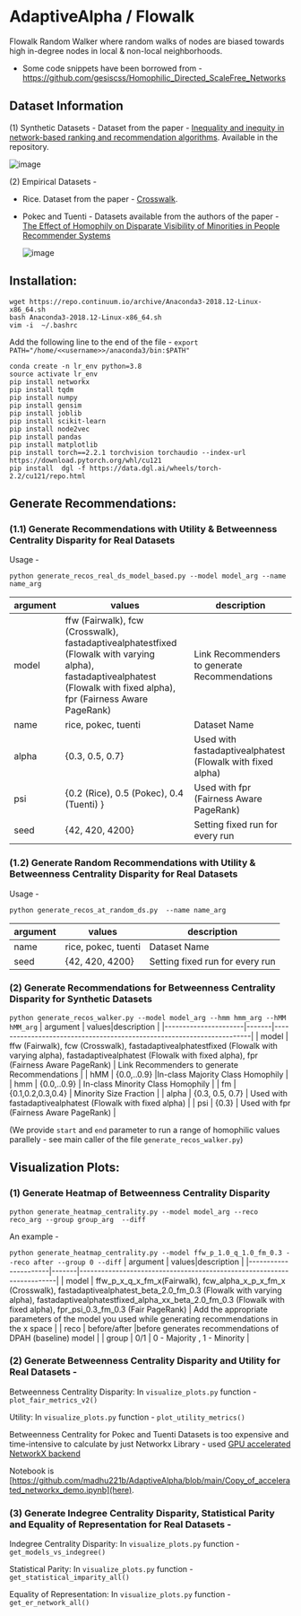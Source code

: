 # AdaptiveAlpha / Flowalk 
Flowalk Random Walker where random walks of nodes are biased towards high in-degree nodes in local &amp; non-local neighborhoods.
 - Some code snippets have been borrowed from - https://github.com/gesiscss/Homophilic_Directed_ScaleFree_Networks

## Dataset Information
(1) Synthetic Datasets - Dataset from the paper - [Inequality and inequity in network-based ranking and recommendation algorithms](https://www.nature.com/articles/s41598-022-05434-1). Available in the repository. 


![image](https://github.com/user-attachments/assets/63c9c0ed-981c-4225-bdde-c48ceb7cfd62)




(2) Empirical Datasets - 
- Rice. Dataset from the paper - [Crosswalk](https://github.com/ahmadkhajehnejad/CrossWalk/tree/master/data/rice).
- Pokec and Tuenti - Datasets available from the authors of the paper - [The Effect of Homophily on Disparate Visibility of Minorities in People Recommender Systems](https://ojs.aaai.org/index.php/ICWSM/article/view/7288)

  ![image](https://github.com/user-attachments/assets/9e295187-8a01-4993-8f73-0ff717044fd4)

## Installation: 
```
wget https://repo.continuum.io/archive/Anaconda3-2018.12-Linux-x86_64.sh
bash Anaconda3-2018.12-Linux-x86_64.sh
vim -i  ~/.bashrc
```
Add the following line to the end of the file - ```export PATH="/home/<<username>>/anaconda3/bin:$PATH"```

```
conda create -n lr_env python=3.8
source activate lr_env
pip install networkx
pip install tqdm
pip install numpy
pip install gensim
pip install joblib
pip install scikit-learn
pip install node2vec
pip install pandas
pip install matplotlib
pip install torch==2.2.1 torchvision torchaudio --index-url https://download.pytorch.org/whl/cu121
pip install  dgl -f https://data.dgl.ai/wheels/torch-2.2/cu121/repo.html

```


## Generate Recommendations:

### (1.1) Generate Recommendations with Utility & Betweenness Centrality Disparity for Real Datasets

Usage - 

```python generate_recos_real_ds_model_based.py --model model_arg --name name_arg```

| argument      | values|description                                                                  |
|----------------------|-------|-----------------------------------------------------------------------|
| model | ffw (Fairwalk), fcw (Crosswalk), fastadaptivealphatestfixed (Flowalk with varying alpha), fastadaptivealphatest (Flowalk with fixed alpha), fpr (Fairness Aware PageRank) | Link Recommenders to generate Recommendations  |
| name | rice, pokec, tuenti | Dataset Name |
| alpha | {0.3, 0.5, 0.7}  | Used with fastadaptivealphatest (Flowalk with fixed alpha) |
| psi | {0.2 (Rice), 0.5 (Pokec), 0.4 (Tuenti) }  | Used with fpr (Fairness Aware PageRank)  |
|seed | {42, 420, 4200}  | Setting fixed run for every run|

### (1.2) Generate Random Recommendations with Utility & Betweenness Centrality Disparity for Real Datasets 

Usage - 

```python generate_recos_at_random_ds.py  --name name_arg```

| argument      | values|description                                                                  |
|----------------------|-------|-----------------------------------------------------------------------|
| name | rice, pokec, tuenti | Dataset Name |
|seed | {42, 420, 4200}  | Setting fixed run for every run|


###  (2) Generate Recommendations for Betweenness Centrality Disparity for Synthetic Datasets

```python generate_recos_walker.py --model model_arg --hmm hmm_arg --hMM hMM_arg```
| argument      | values|description                                                                  |
|----------------------|-------|-----------------------------------------------------------------------|
| model | ffw (Fairwalk), fcw (Crosswalk), fastadaptivealphatestfixed (Flowalk with varying alpha), fastadaptivealphatest (Flowalk with fixed alpha), fpr (Fairness Aware PageRank) | Link Recommenders to generate Recommendations  |
| hMM | {0.0,..0.9} |In-class Majority Class Homophily |
| hmm | {0.0,..0.9} | In-class Minority Class Homophily |
| fm | {0.1,0.2,0.3,0.4} | Minority Size Fraction |
| alpha | {0.3, 0.5, 0.7}  | Used with fastadaptivealphatest (Flowalk with fixed alpha) |
| psi | {0.3}  | Used with fpr (Fairness Aware PageRank)  |

(We provide ```start``` and ```end``` parameter to run a range of homophilic values parallely - see main caller of the file ```generate_recos_walker.py```)
##  Visualization Plots:
### (1) Generate Heatmap of Betweenness Centrality Disparity
```python generate_heatmap_centrality.py --model model_arg --reco reco_arg --group group_arg  --diff```

An example  - 

``` python generate_heatmap_centrality.py --model ffw_p_1.0_q_1.0_fm_0.3 --reco after --group 0 --diff ```
| argument | values|description                                                                  |
|----------------------|-------|-----------------------------------------------------------------------|
| model | ffw_p_x_q_x_fm_x(Fairwalk), fcw_alpha_x_p_x_fm_x (Crosswalk), fastadaptivealphatest_beta_2.0_fm_0.3 (Flowalk with varying alpha), fastadaptivealphatestfixed_alpha_xx_beta_2.0_fm_0.3 (Flowalk with fixed alpha), fpr_psi_0.3_fm_0.3 (Fair PageRank) | Add the appropriate parameters of the model you used while generating recommendations in the x space |
| reco | before/after |before generates recommendations of DPAH (baseline) model |
| group | 0/1 | 0 - Majority , 1 - Minority |

### (2) Generate  Betweenness Centrality Disparity and Utility for Real Datasets - 

 Betweenness Centrality Disparity:  In ```visualize_plots.py``` function - ```plot_fair_metrics_v2()```
 
 Utility:  In ```visualize_plots.py``` function - ```plot_utility_metrics()```

Betweenness Centrality for Pokec and Tuenti Datasets is too expensive and time-intensive to calculate by just Networkx Library - used  [GPU accelerated NetworkX backend](https://rapids.ai/nx-cugraph/)

Notebook is [https://github.com/madhu221b/AdaptiveAlpha/blob/main/Copy_of_accelerated_networkx_demo.ipynb](here).

### (3) Generate Indegree Centrality Disparity, Statistical Parity and Equality of Representation for Real Datasets - 

 Indegree Centrality Disparity:  In ```visualize_plots.py``` function - ```get_models_vs_indegree()```
 
 Statistical Parity:  In ```visualize_plots.py``` function - ```get_statistical_imparity_all()```

 Equality of Representation:  In ```visualize_plots.py``` function - ```get_er_network_all()```

